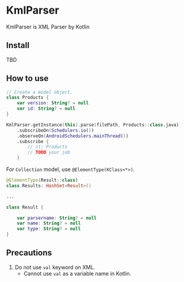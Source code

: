 # KmlParser

KmlParser is XML Parser by Kotlin

## Install

TBD

## How to use

```Kotlin
// Create a model object.
class Products {
    var version: String? = null
    var id: String? = null
}
```

```Kotlin
KmlParser.getInstance(this).parse(filePath, Products::class.java)
    .subscribeOn(Schedulers.io())
    .observeOn(AndroidSchedulers.mainThread())
    .subscribe {
        // it: Products
        // TODO your job
    }
```

For `Collection` model, use `@ElementType(KClass<*>)`.

```Kotlin
@ElementType(Result::class)
class Results: HashSet<Result>()

...

class Result {

    var parsername: String? = null
    var name: String? = null
    var type: String? = null
}
```

## Precautions

1. Do not use `val` keyword on XML.
    * Cannot use `val` as a variable name in Kotlin.